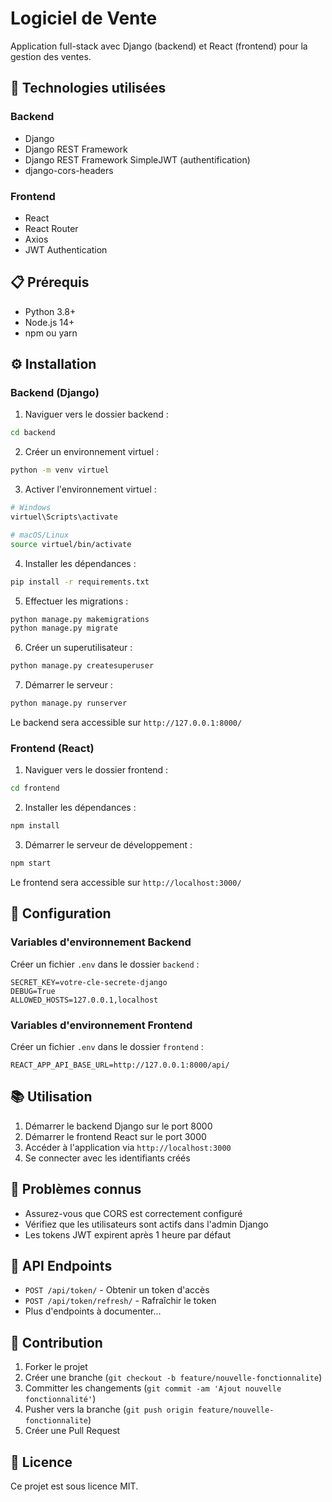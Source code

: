 # Logiciel de Vente

Application full-stack avec Django (backend) et React (frontend) pour la gestion des ventes.

## 🚀 Technologies utilisées

### Backend
- Django
- Django REST Framework
- Django REST Framework SimpleJWT (authentification)
- django-cors-headers

### Frontend
- React
- React Router
- Axios
- JWT Authentication

## 📋 Prérequis

- Python 3.8+
- Node.js 14+
- npm ou yarn

## ⚙️ Installation

### Backend (Django)

1. Naviguer vers le dossier backend :
```bash
cd backend
```

2. Créer un environnement virtuel :
```bash
python -m venv virtuel
```

3. Activer l'environnement virtuel :
```bash
# Windows
virtuel\Scripts\activate

# macOS/Linux
source virtuel/bin/activate
```

4. Installer les dépendances :
```bash
pip install -r requirements.txt
```

5. Effectuer les migrations :
```bash
python manage.py makemigrations
python manage.py migrate
```

6. Créer un superutilisateur :
```bash
python manage.py createsuperuser
```

7. Démarrer le serveur :
```bash
python manage.py runserver
```

Le backend sera accessible sur `http://127.0.0.1:8000/`

### Frontend (React)

1. Naviguer vers le dossier frontend :
```bash
cd frontend
```

2. Installer les dépendances :
```bash
npm install
```

3. Démarrer le serveur de développement :
```bash
npm start
```

Le frontend sera accessible sur `http://localhost:3000/`

## 🔧 Configuration

### Variables d'environnement Backend

Créer un fichier `.env` dans le dossier `backend` :
```env
SECRET_KEY=votre-cle-secrete-django
DEBUG=True
ALLOWED_HOSTS=127.0.0.1,localhost
```

### Variables d'environnement Frontend

Créer un fichier `.env` dans le dossier `frontend` :
```env
REACT_APP_API_BASE_URL=http://127.0.0.1:8000/api/
```

## 📚 Utilisation

1. Démarrer le backend Django sur le port 8000
2. Démarrer le frontend React sur le port 3000
3. Accéder à l'application via `http://localhost:3000`
4. Se connecter avec les identifiants créés

## 🐛 Problèmes connus

- Assurez-vous que CORS est correctement configuré
- Vérifiez que les utilisateurs sont actifs dans l'admin Django
- Les tokens JWT expirent après 1 heure par défaut

## 📝 API Endpoints

- `POST /api/token/` - Obtenir un token d'accès
- `POST /api/token/refresh/` - Rafraîchir le token
- Plus d'endpoints à documenter...

## 🤝 Contribution

1. Forker le projet
2. Créer une branche (`git checkout -b feature/nouvelle-fonctionnalite`)
3. Committer les changements (`git commit -am 'Ajout nouvelle fonctionnalité'`)
4. Pusher vers la branche (`git push origin feature/nouvelle-fonctionnalite`)
5. Créer une Pull Request

## 📄 Licence

Ce projet est sous licence MIT.